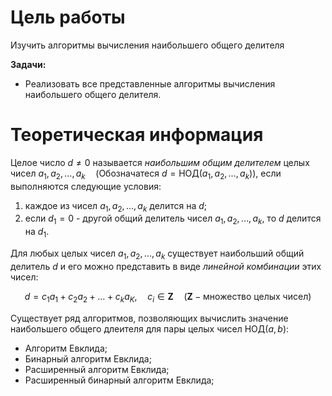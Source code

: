 # Цель работы

Изучить алгоритмы вычисления наибольшего общего делителя

**Задачи:**

- Реализовать все представленные алгоритмы вычисления наибольшего общего делителя.

# Теоретическая информация

Целое число $d \neq 0$ называется *наибольшим общим делителем* целых чисел $a_1, a_2, \dots, a_k\quad(\text{Обозначатеся } d = \text{НОД}(a_1, a_2, \dots, a_k))$, если выполняются следующие условия:

1. каждое из чисел $a_1, a_2, \dots, a_k$ делится на $d$;
2. если $d_1 = 0$ - другой общий делитель чисел $a_1, a_2, \dots, a_k$, то $d$ делится на $d_1$. 

Для любых целых чисел $a_1, a_2, \dots, a_k$ существует наибольший общий делитель $d$ и его можно представить в виде *линейной комбинации* этих чисел:

$$
\begin{equation}
    d = c_1a_1 + c_2a_2 + \dots + c_ka_K,\quad c_i \in \mathbf{Z} \quad (\mathbf{Z} - \text{множество целых чисел}) 
\end{equation}
$$

Существует ряд алгоритмов, позволяющих вычислить значение наибольшего общего длеителя для пары целых чисел $\text{НОД}(a,b)$:

- Алгоритм Евклида;
- Бинарный алгоритм Евклида;
- Расширенный алгоритм Евклида;
- Расширенный бинарный алгоритм Евклида;